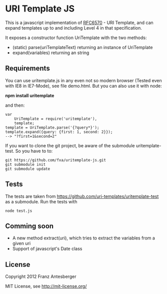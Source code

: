 URI Template JS
===============

This is a javascript implementation of [RFC6570](http://tools.ietf.org/html/rfc6570) - URI Template,
and can expand templates up to and including Level 4 in that specification.

It exposes a constructor function UriTemplate with the two methods:

* (static) parse(uriTemplateText) returning an instance of UriTemplate
* expand(variables) returning an string

Requirements
------------

You can use uritemplate.js in any even not so modern browser (Tested even with IE8 in IE7-Mode), see file demo.html.
But you can also use it with node:

**npm install uritemplate**

and then:

    var
        UriTemplate = require('uritemplate'),
        template;
    template = UriTemplate.parse('{?query*}');
    template.expand({query: {first: 1, second: 2}});
    --> "?first=1&second=2"

If you want to clone the git project, be aware of the submodule uritemplate-test.
So you have to to:

    git https://github.com/fxa/uritemplate-js.git
    git submodule init
    git submodule update

Tests
-----

The tests are taken from https://github.com/uri-templates/uritemplate-test as a submodule.
Run the tests with

    node test.js

Comming soon
------------

* A new method extract(uri), which tries to extract the variables from a given uri
* Support of javascript's Date class

License
-------
Copyright 2012 Franz Antesberger

MIT License, see http://mit-license.org/
